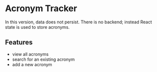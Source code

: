 # Acronym Tracker
In this version, data does not persist. There is no backend; instead React state is used to store acronyms.

## Features
- view all acronyms
- search for an existing acronym
- add a new acronym
